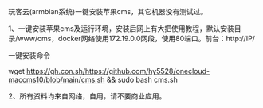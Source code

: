 玩客云(armbian系统)一键安装苹果cms，其它机器没有测试过。

1、一键安装苹果cms及运行环境，安装后网上有大把使用教程，默认安装目录/www/cms，docker网络使用172.19.0.0网段，使用80端口。前台：http://IP/

一键安装命令

wget https://gh.con.sh/https://github.com/hy5528/onecloud-maccms10/blob/main/cms.sh && sudo bash cms.sh



2、所有资料均来自网络，自用，请不要商业应用。

